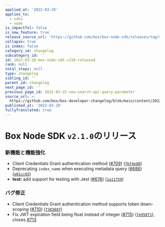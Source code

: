 ```yaml
---
applied_at: '2022-03-28'
applies_to:
  - sdks
  - node
is_impactful: false
is_new_feature: true
release_source_url: 'https://github.com/box/box-node-sdk/releases/tag/v2.1.0'
collapse: true
is_index: false
category_id: changelog
subcategory_id: ''
id: 2022-03-28-box-node-sdk-v210-released
rank: null
total_steps: null
type: changelog
sibling_id: ''
parent_id: changelog
next_page_id: ''
previous_page_id: 2022-03-25-new-search-api-query-parameter
source_url: >-
  https://github.com/box/box-developer-changelog/blob/main/content/2022/03-28-box-node-sdk-v210-released.md
published_at: '2022-03-28'
fullyTranslated: true
---
```

# Box Node SDK `v2.1.0`のリリース

### 新機能と機能強化

* Client Credentials Grant authentication method ([#709][1]) ([`fbf4e80`][2])
* Deprecating `index_name` when executing metadata query ([#686][3]) ([`e01cc65`][4])
* **test:** add support for testing with Jest ([#676][5]) ([`1a11759`][6])

### バグ修正

* Client Credentials Grant authentication method supports token down-scoping ([#710][7]) ([`730368f`][8])
* Fix JWT expiration field being float instead of integer ([#715][9]) ([`7e950f1`][10]), closes [#713][11]

[1]: https://github.com/box/box-node-sdk/issues/709

[2]: https://github.com/box/box-node-sdk/commit/fbf4e80648821e38479b24bf489e7d222ae6c18f

[3]: https://github.com/box/box-node-sdk/issues/686

[4]: https://github.com/box/box-node-sdk/commit/e01cc650e4e793955be543e93928ad82a3254492

[5]: https://github.com/box/box-node-sdk/issues/676

[6]: https://github.com/box/box-node-sdk/commit/1a11759db999510c69d6a27f7becd565620bb000

[7]: https://github.com/box/box-node-sdk/issues/710

[8]: https://github.com/box/box-node-sdk/commit/730368f410ff56e9a8c90feea2192b29c08df198

[9]: https://github.com/box/box-node-sdk/issues/715

[10]: https://github.com/box/box-node-sdk/commit/7e950f1265a52ce251c42a186c8196089a9ed858

[11]: https://github.com/box/box-node-sdk/issues/713
